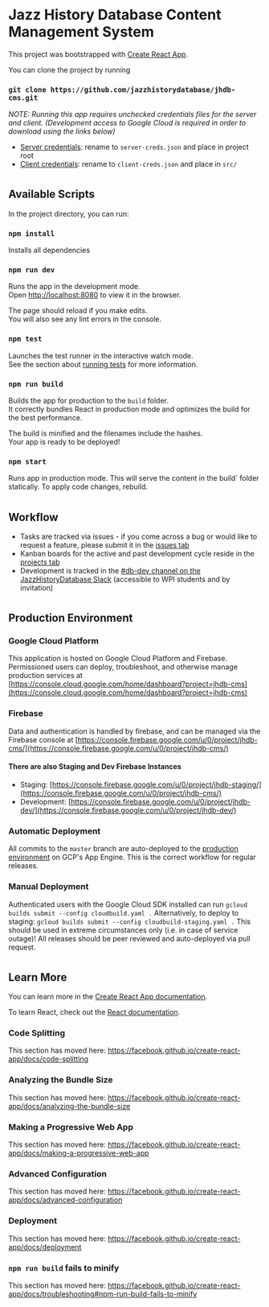 # Jazz History Database Content Management System

This project was bootstrapped with [Create React App](https://github.com/facebook/create-react-app).

You can clone the project by running
### `git clone https://github.com/jazzhistorydatabase/jhdb-cms.git`

*NOTE: Running this app requires unchecked credentials files for the server and client. (Development access to Google Cloud is required in order to download using the links below)*
- [Server credentials](https://storage.cloud.google.com/jhdb-cms_cloudbuild/server-creds-dev.json): rename to `server-creds.json` and place in project root 
- [Client credentials](https://storage.cloud.google.com/jhdb-cms_cloudbuild/client-creds-dev.json): rename to `client-creds.json` and place in `src/` 
#

## Available Scripts


In the project directory, you can run:

### `npm install`
Installs all dependencies

### `npm run dev`

Runs the app in the development mode.<br>
Open [http://localhost:8080](http://localhost:8080) to view it in the browser.

The page should reload if you make edits.<br>
You will also see any lint errors in the console.

### `npm test`

Launches the test runner in the interactive watch mode.<br>
See the section about [running tests](https://facebook.github.io/create-react-app/docs/running-tests) for more information.

### `npm run build`

Builds the app for production to the `build` folder.<br>
It correctly bundles React in production mode and optimizes the build for the best performance.

The build is minified and the filenames include the hashes.<br>
Your app is ready to be deployed!

### `npm start`

Runs app in production mode. This will serve the content in the build` folder statically. To apply code changes, rebuild.

#

## Workflow
- Tasks are tracked via issues - if you come across a bug or would like to request a feature, please submit it in the [issues tab](https://github.com/jazzhistorydatabase/jhdb-cms/issues)
- Kanban boards for the active and past development cycle reside in the [projects tab](https://github.com/jazzhistorydatabase/jhdb-cms/projects)
- Development is tracked in the [#db-dev channel on the JazzHistoryDatabase Slack](https://jhdb.slack.com/messages/CFRMA6BBK/) (accessible to WPI students and by invitation)

#

## Production Environment

### Google Cloud Platform
This application is hosted on Google Cloud Platform and Firebase. Permissioned users can deploy, troubleshoot, and otherwise manage production services at [https://console.cloud.google.com/home/dashboard?project=jhdb-cms](https://console.cloud.google.com/home/dashboard?project=jhdb-cms)

### Firebase
Data and authentication is handled by firebase, and can be managed via the Firebase console at [https://console.firebase.google.com/u/0/project/jhdb-cms/](https://console.firebase.google.com/u/0/project/jhdb-cms/)

#### There are also Staging and Dev Firebase Instances
- Staging: [https://console.firebase.google.com/u/0/project/jhdb-staging/](https://console.firebase.google.com/u/0/project/jhdb-cms/)
- Development: [https://console.firebase.google.com/u/0/project/jhdb-dev/](https://console.firebase.google.com/u/0/project/jhdb-dev/)

### **Automatic Deployment**

All commits to the `master` branch are auto-deployed to the [production environment](https://jhdb-cms.appspot.com) on GCP's App Engine. This is the correct workflow for regular releases.

### **Manual Deployment**

Authenticated users with the Google Cloud SDK installed can run
`gcloud builds submit --config cloudbuild.yaml .`
Alternatively, to deploy to staging:
`gcloud builds submit --config cloudbuild-staging.yaml .`
This should be used in extreme circumstances only (i.e. in case of service outage)! All releases should be peer reviewed and auto-deployed via pull request.

#

## Learn More

You can learn more in the [Create React App documentation](https://facebook.github.io/create-react-app/docs/getting-started).

To learn React, check out the [React documentation](https://reactjs.org/).

### Code Splitting

This section has moved here: https://facebook.github.io/create-react-app/docs/code-splitting

### Analyzing the Bundle Size

This section has moved here: https://facebook.github.io/create-react-app/docs/analyzing-the-bundle-size

### Making a Progressive Web App

This section has moved here: https://facebook.github.io/create-react-app/docs/making-a-progressive-web-app

### Advanced Configuration

This section has moved here: https://facebook.github.io/create-react-app/docs/advanced-configuration

### Deployment

This section has moved here: https://facebook.github.io/create-react-app/docs/deployment

### `npm run build` fails to minify

This section has moved here: https://facebook.github.io/create-react-app/docs/troubleshooting#npm-run-build-fails-to-minify
